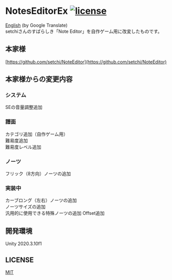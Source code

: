 # NotesEditorEx [![license](https://img.shields.io/badge/license-MIT-green.svg?style=flat-square)](https://github.com/ink-0x20/NotesEditorEx/blob/master/LICENSE)
[English](https://translate.google.com/translate?sl=ja&tl=en&u=https://github.com/ink-0x20/NotesEditorEx) (by Google Translate)  
setchiさんのすばらしき「Note Editor」を自作ゲーム用に改変したものです。
## 本家様
[https://github.com/setchi/NoteEditor](https://github.com/setchi/NoteEditor)

## 本家様からの変更内容
### システム
SEの音量調整追加
### 譜面
カテゴリ追加（自作ゲーム用）  
難易度追加  
難易度レベル追加
### ノーツ
フリック（8方向）ノーツの追加
### 実装中
カーブロング（左右）ノーツの追加  
ノーツサイズの追加  
汎用的に使用できる特殊ノーツの追加
Offset追加

## 開発環境
Unity 2020.3.10f1

## LICENSE
[MIT](https://github.com/ink-0x20/NotesEditorEx/blob/master/LICENSE)
